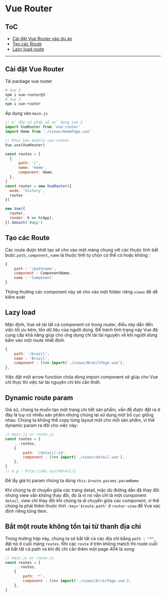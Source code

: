 # Vue Router
## ToC
- [Cài đặt Vue Router vào dự án]()
- [Tạo các Route]()
- [Lazy load route]()
---
## Cài đặt Vue Router
Tải package vue router
```bash
# Vue 2
npm i vue-router@3
# Vue 3
npm i vue-router
```
Áp dụng vào `main.js`
```javascript
// ở đây cú pháp sẽ sử dụng vue 2
import VueRouter from 'vue-router'
import Home from './views/HomePage.vue'

// Khai báo module vue-router
Vue.use(VueRouter)

const routes = [
  {
      path: '/',
      name: 'Home',
      component: Home,
  },
]
const router = new VueRouter({
  mode: 'history',
  routes
})

new Vue({
  router,
  render: h => h(App),
}).$mount('#app')

```
## Tạo các Route
Các route được khởi tạo sẽ cho vào một mảng chung với các thuộc tính bắt buộc `path`, `component`, `name` là thuộc tính tự chọn có thể có hoặc không :
```javascript
{
    path : '/pathname',
    component : ComponentName,
    name : 'Component'
}

```

Thông thường các component này sẽ cho vào một folder riêng  `views` để dễ kiểm soát
## Lazy load
Mặc định, Vue sẽ tải tất cả component có trong router, điều này dẫn đến việc tối ưu kém, tốn dữ liệu của người dùng. Để tránh tình trạng này Vue đã cung cấp khả năng giúp cho ứng dụng chỉ tải tài nguyên về khi người dùng bấm vào một route nhất định.
```javascript
{
    path: '/brazil',
    name : 'Brazil',
    component : ()=> import('./views/BrazilPage.vue'),
},
```
Việc đặt một arrow function chứa dòng import component sẽ giúp cho Vue chỉ thực thi việc tải tài nguyên chỉ khi cần thiết.
## Dynamic route param
Giả sử, chúng ta muốn tạo một trang chi tiết sản phẩm, vấn đề được đặt ra ở đây là tuy có nhiều sản phẩm nhưng chúng lại sử dụng một bố cục giống nhau. Chúng ta không thể copy từng layout một cho mỗi sản phẩm, vì thế dynamic param ra đời cho việc này:
```javascript
// main.js or route.js
const routes = [
    ...routes,
    {
        path: '/detail/:id',
        component : ()=> import('./views/detail.vue'),
    },
]
// e.g : http://abc.xyz/detail/1
```
Để lấy giá trị param chúng ta dùng `this.$route.params.paramName`

Khi chúng ta di chuyển giữa các trang detail, mặc dù đường dẫn đã thay đổi nhưng view vẫn không thay đổi, đó là vì nó vẫn chỉ là một component `detail`, view chỉ thay đổi khi chúng ta di chuyển giữa các component, vì thế chúng ta phải thêm thuộc tính `:key='$route.path'` ở `router-view` để Vue xác định riêng từng item.
## Bắt một route không tồn tại từ thanh địa chỉ
Trong trường hợp này, chúng ta sẽ bắt tất cả các địa chỉ bằng `path : "*"`, đặt nó ở cuối mảng `routes`. Khi các `route` ở trên không match thì route cuối sẽ bắt tất cả path và khi đó chỉ cần thêm một page 404 là xong:
```javascript
// main.js or route.js
const routes = [
    ...routes,
    {
        path: '*',
        component : ()=> import('./views/ErrorPage.vue'),
    },
]
```